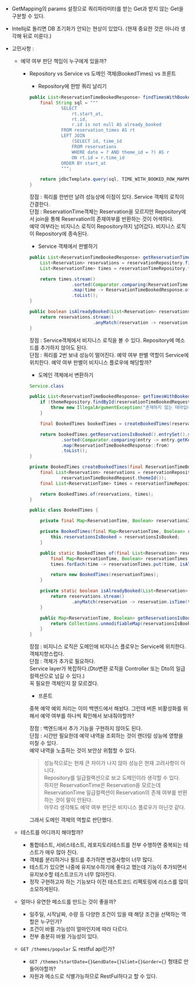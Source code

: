 - GetMapping의 params 설정으로 쿼리파라미터를 받는 Get과 받지 않는 Get을 구분할 수 있다.
- Intellij로 돌리면 DB 초기화가 안되는 현상이 있었다. (현재 중요한 것은 아니라 생각해 뒤로 미룬다.)

- 고민사항 : 
    - 예약 여부 판단 책임이 누구에게 있을까?
        - Repository vs Service vs 도메인 객체(BookedTimes) vs 프론트
            - Repository에 한방 쿼리 날리기
            ```java
            public List<ReservationTimeBookedResponse> findTimesWithBooked(final LocalDate date, final Long themeId) {
                final String sql = """
                        SELECT
                            rt.start_at,
                            rt.id,
                            r.id is not null AS already_booked
                        FROM reservation_times AS rt
                        LEFT JOIN
                            (SELECT id, time_id
                            FROM reservations
                            WHERE date = ? AND theme_id = ?) AS r
                            ON rt.id = r.time_id
                        ORDER BY start_at
                        """;

                return jdbcTemplate.query(sql, TIME_WITH_BOOKED_ROW_MAPPER, date, themeId);
            }
            ```
            장점 : 쿼리를 한번만 날려 성능상에 이점이 있다. Service 객체의 로직이 간결한다.<br>
            단점 : ReservationTime객체는 Reservation을 모르지만 Repository에서 join을 통해 Reservation의 존재여부를 반환하는 것이 어색하다.<br>
            예약 여부라는 비지니스 로직이 Repository까지 넘어갔다. 비지니스 로직이 Repository에 종속된다.

            - Service 객체에서 판별하기
            ```java
            public List<ReservationTimeBookedResponse> getReservationTimeBooked(LocalDate date, Long themeId) {
                List<Reservation> reservations = reservationRepository.findByDateAndThemeId(date, themeId);
                List<ReservationTime> times = reservationTimeRepository.findAll();

                return times.stream()
                            .sorted(Comparator.comparing(ReservationTime::getStartAt).reversed())
                            .map(time -> ReservationTimeBookedResponse.of(time, isAlreadyBooked(reservations, time)))
                            .toList();
            }

            public boolean isAlreadyBooked(List<Reservation> reservations, ReservationTime time) {
                return reservations.stream()
                                    .anyMatch(reservation -> reservation.isTime(time));
            }
            ```
            장점 : Service객체에서 비지니스 로직을 볼 수 있다. Repository에 메소드를 추가하지 않아도 된다.<br>
            단점 : 쿼리를 2번 보내 성능이 떨어진다. 예약 여부 판별 역할이 Service에 위치한다. 예약 여부 판별이 비지니스 플로우에 해당할까?

            - 도메인 객체에서 변환하기
            ```java
            Service.class

            public List<ReservationTimeBookedResponse> getTimesWithBooked(final ReservationTimeBookedRequest reservationTimeBookedRequest) {
                if (themeRepository.findById(reservationTimeBookedRequest.themeId()).isEmpty()) {
                    throw new IllegalArgumentException("존재하지 않는 테마입니다.");
                }

                final BookedTimes bookedTimes = createBookedTimes(reservationTimeBookedRequest);

                return bookedTimes.getReservationsIsBooked().entrySet().stream()
                        .sorted(Comparator.comparing(entry -> entry.getKey().getStartAt()))
                        .map(ReservationTimeBookedResponse::from)
                        .toList();
            }

            private BookedTimes createBookedTimes(final ReservationTimeBookedRequest reservationTimeBookedRequest) {
                final List<Reservation> reservations = reservationRepository.findByDateAndThemeId(reservationTimeBookedRequest.date(),
                        reservationTimeBookedRequest.themeId());
                final List<ReservationTime> times = reservationTimeRepository.findAll();

                return BookedTimes.of(reservations, times);
            }

            public class BookedTimes {

                private final Map<ReservationTime, Boolean> reservationsIsBooked;

                private BookedTimes(final Map<ReservationTime, Boolean> reservationsIsBooked) {
                    this.reservationsIsBooked = reservationsIsBooked;
                }

                public static BookedTimes of(final List<Reservation> reservations, final List<ReservationTime> times) {
                    final Map<ReservationTime, Boolean> reservationTimes = new HashMap<>();
                    times.forEach(time -> reservationTimes.put(time, isAlreadyBooked(reservations, time)));

                    return new BookedTimes(reservationTimes);
                }

                private static boolean isAlreadyBooked(List<Reservation> reservations, ReservationTime time) {
                    return reservations.stream()
                            .anyMatch(reservation -> reservation.isTime(time));
                }

                public Map<ReservationTime, Boolean> getReservationsIsBooked() {
                    return Collections.unmodifiableMap(reservationsIsBooked);
                }
            }
            ```

            장점 : 비지니스 로직은 도메인에 비지니스 플로우는 Service에 위치한다. 객체지향스럽다.<br>
            단점 : 객체가 추가로 필요하다. <br>Service layer가 복잡하다.(Dto변환 로직을 Controller 또는 Dto의 일급컬렉션으로 넘길 수 있다.)<br>꼭 필요한 객체인지 잘 모르겠다.

            - 프론트

            중복 예약 예외 처리는 이미 백엔드에서 해놨다.
            그런데 버튼 비활성화를 위해서 예약 여부를 하나씩 확인해서 보내줘야할까?

            장점 : 백엔드에서 추가 기능을 구현하지 않아도 된다.<br>
            단점 : 시간만 필요한데 예약 내역을 조회하는 것이 랜더링 성능에 영향을 미칠 수 있다.<br>
            예약 내역을 노출하는 것이 보안상 위험할 수 있다.

            > 성능적으로는 현재 큰 차이가 나지 않아 성능은 현재 고려사항이 아니다.<br>
            Repository를 일급컬랙션으로 보고 도메인이라 생각할 수 있다. <br> 하지만 ReservationTime은 Reservation을 모르는데 ReservationTime 일급컬랙션이 Reservation의 존재 여부를 반환하는 것이 말이 안된다.<br>
            아무리 생각해도 예약 여부 판단은 비지니스 플로우가 아닌것 같다.<br>

            그래서 도메인 객체의 역할로 판단했다.

    - 테스트를 어디까지 해야할까?
        - 통합테스트, 서비스테스트, 레포지토리테스트를 전부 수행하면 중복되는 테스트가 매우 많아 진다.
        - 객체를 분리하거나 필드를 추가하면 변경사항이 너무 많다.
        - 테스트가 있으면 나중에 유지보수하기에 좋다고 했는데 기능이 추가되면서 유지보수할 테스트코드가 너무 많아진다.
        - 정작 구현하고자 하는 기능보다 이전 테스트코드 리펙토링에 리소스를 많이 소모하게된다.
        
    - 얼마나 유연한 메소드를 만드는 것이 좋을까?
        - 일주일, 시작날짜, 수량 등 다양한 조건이 있을 때 해당 조건을 선택하는 역할은 누구인가?
        - 조건이 바뀔 가능성이 얼마인지에 따라 다르다.
        - 전부 충분히 바뀔 가능성이 있다.

    - `GET /themes/popular` 도 restful api인가?
        - `GET /themes?startDate={}&endDate={}&limt={}&order={}` 형태로 만들어야할까?
        - 자원과 메소드로 식별가능하므로 RestFul하다고 할 수 있다.
